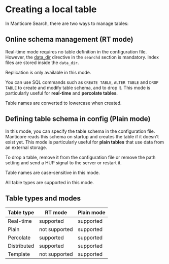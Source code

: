 # Creating a local table

In Manticore Search, there are two ways to manage tables:
## Online schema management (RT mode)
Real-time mode requires no table definition in the configuration file. However, the [data_dir](../Server_settings/Searchd.md#data_dir) directive in the `searchd` section is mandatory. Index files are stored inside the `data_dir`.

Replication is only available in this mode.

You can use SQL commands such as `CREATE TABLE`, `ALTER TABLE` and `DROP TABLE` to create and modify table schema, and to drop it. This mode is particularly useful for **real-time** and **percolate tables**.

Table names are converted to lowercase when created.

## Defining table schema in config (Plain mode)
In this mode, you can specify the table schema in the configuration file. Manticore reads this schema on startup and creates the table if it doesn't exist yet. This mode is particularly useful for **plain tables** that use data from an external storage.

To drop a table, remove it from the configuration file or remove the path setting and send a HUP signal to the server or restart it.

Table names are case-sensitive in this mode.

All table types are supported in this mode.


## Table types and modes


| Table type  | RT mode        | Plain mode  |
|-------------|----------------|-------------|
| Real-time   | supported      | supported   |
| Plain       | not supported  | supported   |
| Percolate   | supported      | supported   |
| Distributed | supported      | supported   |
| Template    | not supported  | supported   |

<!-- proofread -->
